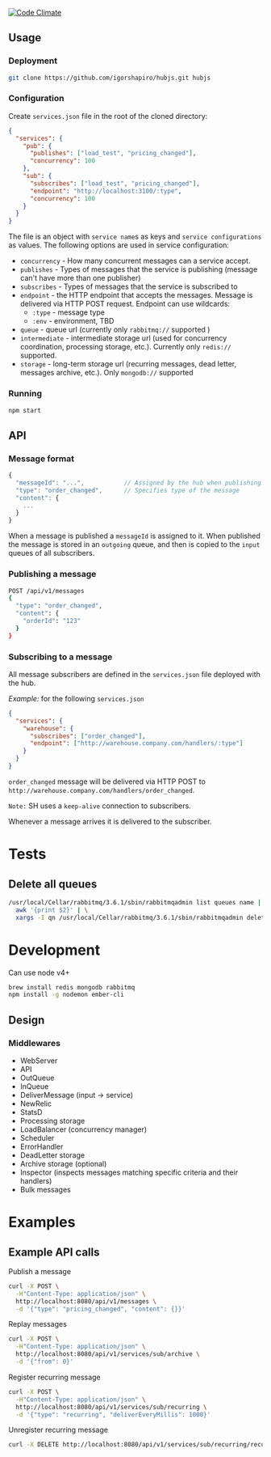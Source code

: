 [![Code Climate](https://codeclimate.com/github/igorshapiro/hubjs/badges/gpa.svg)](https://codeclimate.com/github/igorshapiro/hubjs)

## Usage

### Deployment

```sh
git clone https://github.com/igorshapiro/hubjs.git hubjs
```

### Configuration

Create `services.json` file in the root of the cloned directory:

```json
{
  "services": {
    "pub": {
      "publishes": ["load_test", "pricing_changed"],
      "concurrency": 100
    },
    "sub": {
      "subscribes": ["load_test", "pricing_changed"],
      "endpoint": "http://localhost:3100/:type",
      "concurrency": 100
    }
  }
}
```

The file is an object with `service name`s as keys and `service configurations` as values. The following options are used in service configuration:

- `concurrency` - How many concurrent messages can a service accept.
- `publishes` - Types of messages that the service is publishing (message can't have more than one publisher)
- `subscribes` - Types of messages that the service is subscribed to
- `endpoint` - the HTTP endpoint that accepts the messages. Message is delivered via HTTP POST request. Endpoint can use wildcards:
  - `:type` - message type
  - `:env` - environment, TBD
- `queue` - queue url (currently only `rabbitmq://` supported )
- `intermediate` - intermediate storage url (used for concurrency coordination, processing storage, etc.). Currently only `redis://` supported.
- `storage` - long-term storage url (recurring messages, dead letter, messages archive, etc.). Only `mongodb://` supported

### Running

```sh
npm start
```

## API

### Message format

```js
{
  "messageId": "...",           // Assigned by the hub when publishing a message
  "type": "order_changed",      // Specifies type of the message
  "content": {
    ...
  }
}
```

When a message is published a `messageId` is assigned to it. When published the
message is stored in an `outgoing` queue, and then is copied to the `input`
queues of all subscribers.

### Publishing a message

```sh
POST /api/v1/messages
{
  "type": "order_changed",
  "content": {
    "orderId": "123"
  }
}
```

### Subscribing to a message

All message subscribers are defined in the `services.json` file deployed with the hub.

*Example:* for the following `services.json`

```json
{
  "services": {
    "warehouse": {
      "subscribes": ["order_changed"],
      "endpoint": ["http://warehouse.company.com/handlers/:type"]
    }
  }
}
```

`order_changed` message will be delivered via HTTP POST to `http://warehouse.company.com/handlers/order_changed`.

`Note:` SH uses a `keep-alive` connection to subscribers.

Whenever a message arrives it is delivered to the subscriber.

# Tests

## Delete all queues

```sh
/usr/local/Cellar/rabbitmq/3.6.1/sbin/rabbitmqadmin list queues name | \
  awk '{print $2}' | \
  xargs -I qn /usr/local/Cellar/rabbitmq/3.6.1/sbin/rabbitmqadmin delete queue name=qn
```

# Development

Can use node v4+

```sh
brew install redis mongodb rabbitmq
npm install -g nodemon ember-cli
```

## Design

### Middlewares

- WebServer
- API
- OutQueue
- InQueue
- DeliverMessage (input -> service)
- NewRelic
- StatsD
- Processing storage
- LoadBalancer (concurrency manager)
- Scheduler
- ErrorHandler
- DeadLetter storage
- Archive storage (optional)
- Inspector (inspects messages matching specific criteria and their handlers)
- Bulk messages

# Examples

## Example API calls

Publish a message
```sh
curl -X POST \
  -H"Content-Type: application/json" \
  http://localhost:8080/api/v1/messages \
  -d '{"type": "pricing_changed", "content": {}}'
```

Replay messages

```sh
curl -X POST \
  -H"Content-Type: application/json" \
  http://localhost:8080/api/v1/services/sub/archive \
  -d '{"from": 0}'
```

Register recurring message
```sh
curl -X POST \
  -H"Content-Type: application/json" \
  http://localhost:8080/api/v1/services/sub/recurring \
  -d '{"type": "recurring", "deliverEveryMillis": 1000}'
```

Unregister recurring message
```sh
curl -X DELETE http://localhost:8080/api/v1/services/sub/recurring/recurring
```
